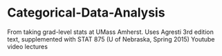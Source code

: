 # Categorical-Data-Analysis
From taking grad-level stats at UMass Amherst. Uses Agresti 3rd edition text, supplemented with STAT 875 (U of Nebraska, Spring 2015) Youtube video lectures

